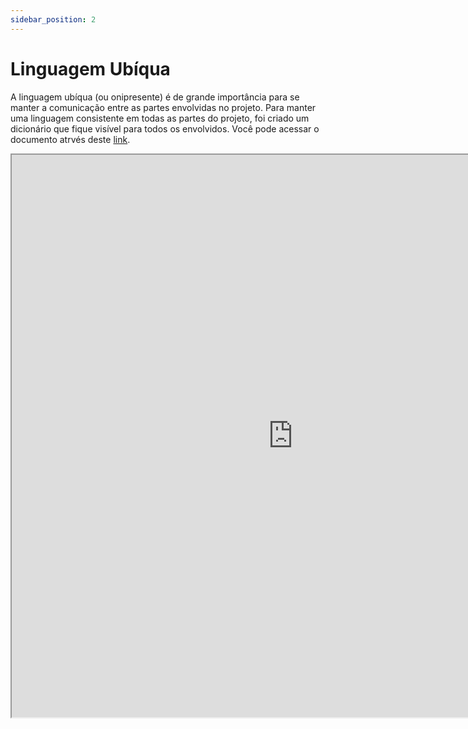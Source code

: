 ```yaml
---
sidebar_position: 2
---
```


# Linguagem Ubíqua

A linguagem ubíqua (ou onipresente) é de grande importância para se manter a comunicação entre as partes envolvidas no projeto. Para manter uma linguagem consistente em todas as partes do projeto, foi criado um dicionário que fique visível para todos os envolvidos. Você pode acessar o documento atrvés deste [link](https://docs.google.com/spreadsheets/d/1HN4Y6cAw2v0psgqNHx81DKBh5wbbWqqGNv-7q7sG3E4/edit?usp=sharing).

<iframe src="https://docs.google.com/spreadsheets/d/e/2PACX-1vSIUyECiSgQnGPHU7IIknm33ddeiypHTtB_sx90WR5GwLG7N0aO4MAP00bJHxSl-HjAVhbFSUEcYZV2/pubhtml?gid=1992186891&amp;single=true&amp;widget=true&amp;headers=false" width="900" height="900"></iframe>

